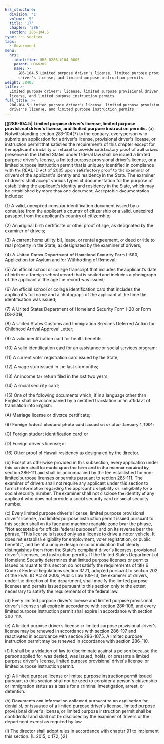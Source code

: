 ```yaml
---
hrs_structure:
  division: '1'
  volume: '5'
  title: '17'
  chapter: '286'
  section: 286-104.5
type: hrs_section
tags:
  - Government
menu:
  hrs:
    identifier: HRS_0286-0104_0005
    parent: HRS0286
    name: >-
      286-104.5 Limited purpose driver's license, limited purpose provisional
      driver's license, and limited purpose instruction permits
weight: 38405
title: >-
  Limited purpose driver's license, limited purpose provisional driver's
  license, and limited purpose instruction permits
full_title: >-
  286-104.5 Limited purpose driver's license, limited purpose provisional
  driver's license, and limited purpose instruction permits
---
```

**[§286-104.5] Limited purpose driver's license, limited purpose provisional driver's license, and limited purpose instruction permits.** (a) Notwithstanding section 286-104(7) to the contrary, every person who submits an application for a driver's license, provisional driver's license, or instruction permit that satisfies the requirements of this chapter except for the applicant's inability or refusal to provide satisfactory proof of authorized presence in the United States under federal law shall be issued a limited purpose driver's license, a limited purpose provisional driver's license, or a limited purpose instruction permit that is uniquely identified in compliance with the REAL ID Act of 2005 upon satisfactory proof to the examiner of drivers of the applicant's identity and residency in the State. The examiner of drivers shall accept various types of documentation for the purpose of establishing the applicant's identity and residency in the State, which may be established by more than one document. Acceptable documentation includes:

(1) A valid, unexpired consular identification document issued by a consulate from the applicant's country of citizenship or a valid, unexpired passport from the applicant's country of citizenship;

(2) An original birth certificate or other proof of age, as designated by the examiner of drivers;

(3) A current home utility bill, lease, or rental agreement, or deed or title to real property in the State, as designated by the examiner of drivers;

(4) A United States Department of Homeland Security Form I-589, Application for Asylum and for Withholding of Removal;

(5) An official school or college transcript that includes the applicant's date of birth or a foreign school record that is sealed and includes a photograph of the applicant at the age the record was issued;

(6) An official school or college identification card that includes the applicant's full name and a photograph of the applicant at the time the identification was issued;

(7) A United States Department of Homeland Security Form I-20 or Form DS-2019;

(8) A United States Customs and Immigration Services Deferred Action for Childhood Arrival Approval Letter;

(9) A valid identification card for health benefits;

(10) A valid identification card for an assistance or social services program;

(11) A current voter registration card issued by the State;

(12) A wage stub issued in the last six months;

(13) An income tax return filed in the last two years;

(14) A social security card;

(15) One of the following documents which, if in a language other than English, shall be accompanied by a certified translation or an affidavit of translation into English:

(A) Marriage license or divorce certificate;

(B) Foreign federal electoral photo card issued on or after January 1, 1991;

(C) Foreign student identification card; or

(D) Foreign driver's license; or

(16) Other proof of Hawaii residency as designated by the director.

(b) Except as otherwise provided in this subsection, every application under this section shall be made upon the form and in the manner required by section 286-111 and shall be accompanied by the fee established for non-limited purpose licenses or permits pursuant to section 286-111\. The examiner of drivers shall not require any applicant under this section to furnish information regarding the applicant's eligibility or ineligibility for a social security number. The examiner shall not disclose the identity of any applicant who does not provide a social security card or social security number.

(c) Every limited purpose driver's license, limited purpose provisional driver's license, and limited purpose instruction permit issued pursuant to this section shall on its face and machine readable zone bear the phrase, "Not acceptable for official federal purposes", and on its reverse bear the phrase, "This license is issued only as a license to drive a motor vehicle. It does not establish eligibility for employment, voter registration, or public benefits", and be of a unique design or color indication that clearly distinguishes them from the State's compliant driver's licenses, provisional driver's licenses, and instruction permits. If the United States Department of Homeland Security determines that limited purpose licenses or permits issued pursuant to this section do not satisfy the requirements of title 6 Code of Federal Regulations section 37.71, adopted pursuant to section 202 of the REAL ID Act of 2005, Public Law 109-13, the examiner of drivers, under the direction of the department, shall modify the limited purpose licenses and permits issued pursuant to this section only to the extent necessary to satisfy the requirements of the federal law.

(d) Every limited purpose driver's license and limited purpose provisional driver's license shall expire in accordance with section 286-106, and every limited purpose instruction permit shall expire in accordance with section 286-110.

(e) A limited purpose driver's license or limited purpose provisional driver's license may be renewed in accordance with section 286-107 and reactivated in accordance with section 286-107.5\. A limited purpose instruction permit may be renewed in accordance with section 286-110.

(f) It shall be a violation of law to discriminate against a person because the person applied for, was denied, was issued, holds, or presents a limited purpose driver's license, limited purpose provisional driver's license, or limited purpose instruction permit.

(g) A limited purpose license or limited purpose instruction permit issued pursuant to this section shall not be used to consider a person's citizenship or immigration status as a basis for a criminal investigation, arrest, or detention.

(h) Documents and information collected pursuant to an application for, denial of, or issuance of a limited purpose driver's license, limited purpose provisional driver's license, or limited purpose instruction permit shall be confidential and shall not be disclosed by the examiner of drivers or the department except as required by law.

(i) The director shall adopt rules in accordance with chapter 91 to implement this section. [L 2015, c 172, §2]